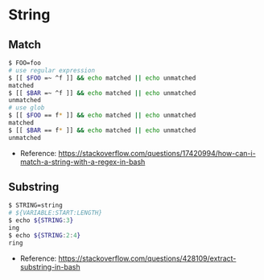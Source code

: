 # String

## Match

```sh
$ FOO=foo
# use regular expression
$ [[ $FOO =~ ^f ]] && echo matched || echo unmatched
matched
$ [[ $BAR =~ ^f ]] && echo matched || echo unmatched
unmatched
# use glob
$ [[ $FOO == f* ]] && echo matched || echo unmatched
matched
$ [[ $BAR == f* ]] && echo matched || echo unmatched
unmatched
```

- Reference: <https://stackoverflow.com/questions/17420994/how-can-i-match-a-string-with-a-regex-in-bash>

## Substring

```sh
$ STRING=string
# ${VARIABLE:START:LENGTH}
$ echo ${STRING:3}
ing
$ echo ${STRING:2:4}
ring
```

- Reference: <https://stackoverflow.com/questions/428109/extract-substring-in-bash>

